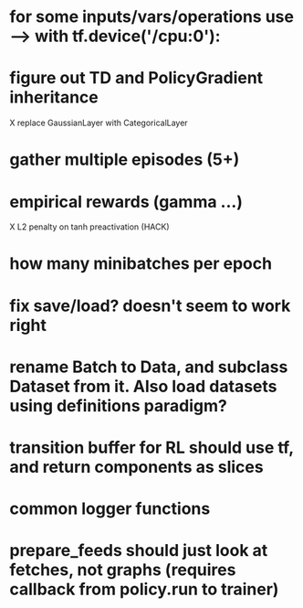 # for some inputs/vars/operations use --> with tf.device('/cpu:0'):
# figure out TD and PolicyGradient inheritance
X replace GaussianLayer with CategoricalLayer
# gather multiple episodes (5+)
# empirical rewards (gamma ...)
X L2 penalty on tanh preactivation (HACK)
# how many minibatches per epoch
# fix save/load?  doesn't seem to work right
# rename Batch to Data, and subclass Dataset from it.  Also load datasets using definitions paradigm?
# transition buffer for RL should use tf, and return components as slices
# common logger functions
# prepare_feeds should just look at fetches, not graphs (requires callback from policy.run to trainer)
